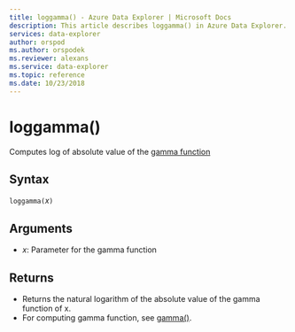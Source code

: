 ```yaml
---
title: loggamma() - Azure Data Explorer | Microsoft Docs
description: This article describes loggamma() in Azure Data Explorer.
services: data-explorer
author: orspod
ms.author: orspodek
ms.reviewer: alexans
ms.service: data-explorer
ms.topic: reference
ms.date: 10/23/2018
---
```

# loggamma()

Computes log of absolute value of the [gamma function](https://en.wikipedia.org/wiki/Gamma_function)

## Syntax

`loggamma(`*x*`)`

## Arguments

* *x*: Parameter for the gamma function

## Returns

* Returns the natural logarithm of the absolute value of the gamma function of x.
* For computing gamma function, see [gamma()](gammafunction.md).